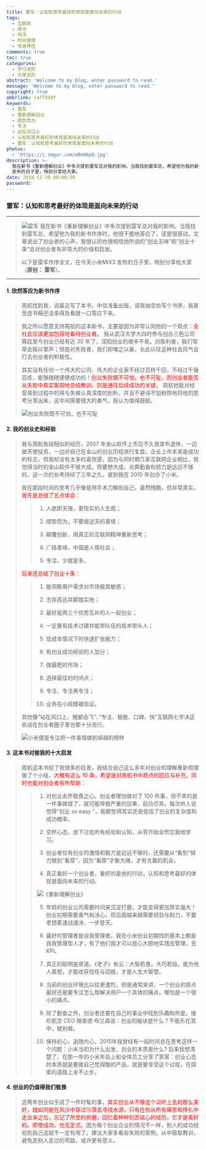 ```yaml
---
title: 雷军：认知和思考最好的体现是面向未来的行动
tags:
  - 互联网
  - 荐书
  - 鸡汤
  - 时间管理
  - 修身养性
comments: true
toc: true
categories:
  - 学习进阶
  - 大佬说的
abstract: 'Welcome to my blog, enter password to read.'
message: 'Welcome to my blog, enter password to read.'
copyright: true
abbrlink: caf756df
keywords:
  - 雷军
  - 重新理解创业
  - 顺势而为
  - 专注
  - 站在风口上
  - 认知和思考最好的体现是面向未来的行动
  - 雷军：认知和思考最好的体现是面向未来的行动
photos:
  - 'https://i.imgur.com/eBe66pO.jpg'
description: >-
  我在新书《重新理解创业》中多次提到雷军总对我的影响。当我找到雷军总，希望他为我的新书作序时，他很干脆地答应了。读罢很感动，文章说出了创业者的心声，我很认同也很相信他所说的“创业五味”和“创业十条”会对创业者有非常大的价值和启发。以下是雷军作序全文，在今天小米MIX3
  发布的日子里，特别分享给大家。
date: 2018-11-20 09:00:50
password:
---
```

<script type="text/javascript" src="/js/src/bai.js"></script>

### 雷军：认知和思考最好的体现是面向未来的行动
---
> ![雷军](https://i.imgur.com/B8I2eui.png)
> 我在新书《重新理解创业》中多次提到雷军总对我的影响。当我找到雷军总，希望他为我的新书作序时，他很干脆地答应了。读罢很感动，文章说出了创业者的心声，我很认同也很相信他所说的“创业五味”和“创业十条”会对创业者有非常大的价值和启发。
>
> 以下是雷军作序全文，在今天小米MIX3 发布的日子里，特别分享给大家（**原创： 雷军**）。

---

#### 1. 欣然答应为新书作序
> 周航找到我，说最近写了本书，中信准备出版，请我抽空给写个书序，我甚至连书稿还没来得及看就一口答应下来。
>
> 我之所以愿意支持周航的这本新书，主要是因为非常认同他的一个观点：<font color="red">全社会应该更加包容地看待创业者。</font> 我从武汉大学大四时参与创办三色公司算起至今创业已经有近 30 年了，深知创业的艰辛不易。对胜利者，我们常常会报以掌声；但是对失败者，我们却嗤之以鼻，长此以往这种社会风气会打击创业者的积极性。
>
> 其实没有任何一个伟大的公司、伟大的企业家不经过百转千回，不经过千锤百炼，能够随随便便成功的！<font color="red">创业失败既不可怕，也不可耻，而创业者能否从失败中真实客观地总结教训，则是通往后续成功的关键。</font> 周航他能对经营易到过程中的得与失做认真深度的剖析，并且不避讳不加粉饰地将他的思考分享出来，这中间需要很大的勇气，我认为值得鼓励。
>
> ![创业失败既不可怕，也不可耻](https://i.imgur.com/TdkZL33.png)

#### 2. 我的创业史和经验
> 我与周航有段相似的经历，2007 年金山软件上市后不久我宣布退休，一边做天使投资，一边对自己在金山的创业历程进行复盘。企业上市本来是成功的标志，但我却没有太多的喜悦感，因为与同时期几家互联网企业相比，我觉得当时的金山软件不够大成。而要想大成，光靠勤奋和努力是远远不够的。这一次的长考持续了三年之久，直到我在 2010 年创办了小米。
>
> 我在那段时间的思考几乎像是用手术刀解剖自己，虽然残酷，但非常真实。<font color="red">我先是总结了五点体会：</font>
>
>> 1. 人欲即天理，更现实的人生观；
>>
>> 2. 顺势而为，不要做逆天的事情；
>>
>> 3. 颠覆创新，用真正的互联网精神重新思考；
>>
>> 4. 广结善缘，中国是人情社会；
>>
>> 5. 专注，少就是多。
>
> <font color="red">后来还总结了创业十条：</font>
>
>> 1. 能洞察用户需求对市场极其敏感；
>>
>> 2. 志存高远并脚踏实地；
>>
>> 3. 最好是两三个优势互补的人一起创业；
>>
>> 4. 一定要有技术过硬并能带队伍的技术带头人；
>>
>> 5. 低成本情况下的快速扩张能力；
>>
>> 6. 有创业成功经验的人加分；
>>
>> 7. 做最肥的市场；
>>
>> 8. 选择最佳的时间点；
>>
>> 9. 专注、专注再专注；
>>
>> 10. 业务在小规模被验证。
>
> 其他像“站在风口上，猪都会飞”、”专注、极致、口碑、快”互联网七字决这些话在创业者圈子里也都十分流行。
>
> ![小米便是专注把一件事情做到卓越的榜样](https://i.imgur.com/mejzxVG.png)

#### 3. 这本书对接我的十大启发
> 周航这本书给了我很多的启发，我结合自己这么多年对创业的理解重新梳理做了个小结，<font color="red">大概有这么 10 条，希望是对周航书中观点的回应与补充，同时也能对创业者有所帮助：</font>
>
>> 1. 对创业永怀敬畏之心。创业者哪怕做对了 100 件事，但不幸的是一件事做错了，就可能导致严重的后果，前功尽弃。每次听人说觉得“创业 so easy ”，我都觉得其实还是低估了创业的复杂度和成功概率。
>>
>> 2. 空杯心态，放下过去所有经验和认知，从零开始全然忘我地学习。
>>
>> 3. 创业者仅有创业的激情和毅力是远远不够的，还需要从“看到”努力做到“看穿”，因为“看穿”才敢大赌，才有大赢的机会。
>>
>> 4. 真正看好一个创业者，看好的是他的行动，认知和思考最好的体现是面向未来的行动。
>>
>> ![《重新理解创业》](https://i.imgur.com/u1liDdS.png)
>>
>> 5. 年轻的创业公司需要时间来沉淀打磨，才能变得更加厚实强大！创业初期需要勇气和决心，但后面越来越需要韧劲与耐力，不要老想着速战速决、一步登天。
>>
>> 6. 最好的管理者是自我管理者。我在小米创业初期找的基本上都是自我管理型人才，有了他们我才可以放心大胆地实践去管理，去 KPI。
>>
>> 7. 真正的聪明是厚道。《老子》有云：大智若愚，大巧若拙。能为他人着想，才能收获信任与回报，才是人生大智慧。
>>
>> 8. 当前的创业环境比以往更激烈，但是通常来讲，一个创业的原点最好还是要专注怎么帮解决用户一个具体的痛点，哪怕是一个很小的痛点。
>>
>> 9. 除了勤奋之外，创业者还要在自己的事业中找到乐趣和热爱。维珍航空 CEO 理查德·布兰森说：创业的秘诀是什么？不能乐在其中，就别做。
>>
>> 10. 保持初心，追随内心。2015年我曾经有一段时间总在思考这样一个问题：小米当初为什么出发、创业的本质是什么? 后来我想清楚了，在那一年的小米年会上和全体员工分享了答案：创业心态的本质就是要做自己觉得酷的产品，就是要享受这个过程，在探索的道路上永不止步。

#### 4. 创业的仍值得我们敬畏
> 这两年创业似乎成了一件时髦的事，<font color="red">其实创业从不像这个词听上去的那么美好，就如同是在风沙中穿过沙漠去寻找水源，只有在你从所有痛苦和挣扎中走出来之后，忘记了所受的折磨，回忆着种种刻苦铭心的经历，它才是美好的。即使成功，也无定式。</font>因为每个创业企业的情况不一样，别人的成功经验到自己这就不一定有用了。建议大家多看些失败的案例，从中吸取教训，避免走别人走过的弯路，或许更有意义。

